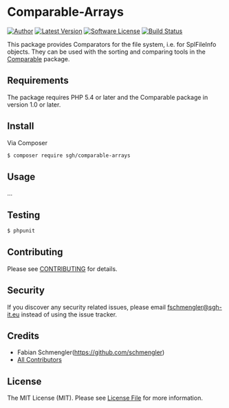 # Comparable-Arrays

[![Author](http://img.shields.io/badge/author-@fschmengler-blue.svg?style=flat-square)](https://twitter.com/fschmengler)
[![Latest Version](https://img.shields.io/packagist/v/sgh/comparable-arrays.svg)](https://packagist.org/packages/sgh/comparable-arrays)
[![Software License](https://img.shields.io/badge/license-MIT-brightgreen.svg?style=flat-square)](LICENSE.md)
[![Build Status](https://img.shields.io/travis/schmengler/comparable-arrays/master.svg?style=flat-square)](https://travis-ci.org/schmengler/comparable-fileystem)

This package provides Comparators for the file system, i.e. for SplFileInfo objects.
They can be used with the sorting and comparing tools in the [Comparable](https://github.com/schmengler/Comparator-Tools) package.

## Requirements

The package requires PHP 5.4 or later and the Comparable package in version 1.0 or later.

## Install

Via Composer

``` bash
$ composer require sgh/comparable-arrays
```

## Usage

...

## Testing

``` bash
$ phpunit
```

## Contributing

Please see [CONTRIBUTING](CONTRIBUTING.md) for details.

## Security

If you discover any security related issues, please email fschmengler@sgh-it.eu instead of using the issue tracker.

## Credits

- Fabian Schmengler(https://github.com/schmengler)
- [All Contributors](../../contributors)

## License

The MIT License (MIT). Please see [License File](LICENSE.md) for more information.